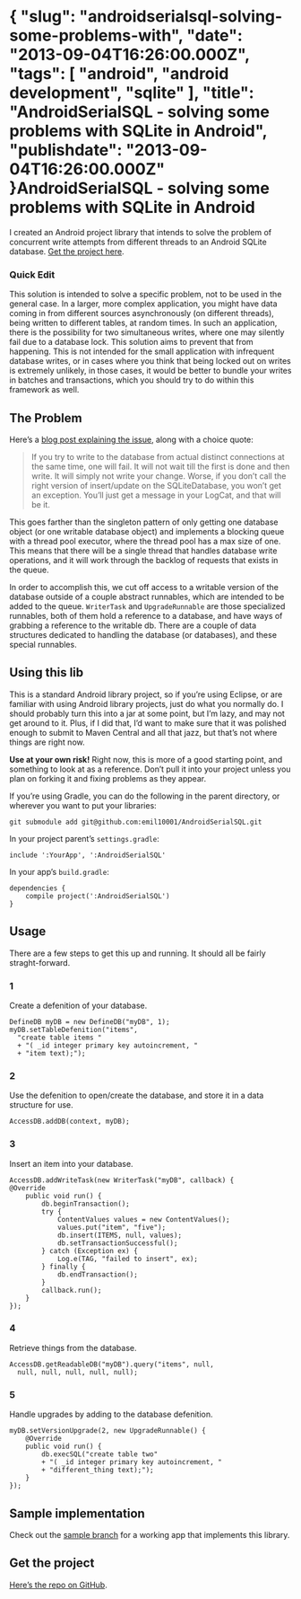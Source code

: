 {
    "slug": "androidserialsql-solving-some-problems-with",
    "date": "2013-09-04T16:26:00.000Z",
    "tags": [
        "android",
        "android development",
        "sqlite"
    ],
    "title": "AndroidSerialSQL - solving some problems with SQLite in Android",
    "publishdate": "2013-09-04T16:26:00.000Z"
}AndroidSerialSQL - solving some problems with SQLite in Android
===============================================================




<p>I created an Android project library that intends to solve the problem of concurrent write attempts from different threads to an Android SQLite database. <a href="https://github.com/emil10001/AndroidSerialSQL" target="_blank">Get the project here</a>.</p>

<h3>Quick Edit</h3>

<p>This solution is intended to solve a specific problem, not to be used in the general case. In a larger, more complex application, you might have data coming in from different sources asynchronously (on different threads), being written to different tables, at random times. In such an application, there is the possibility for two simultaneous writes, where one may silently fail due to a database lock. This solution aims to prevent that from happening. This is not intended for the small application with infrequent database writes, or in cases where you think that being locked out on writes is extremely unlikely, in those cases, it would be better to bundle your writes in batches and transactions, which you should try to do within this framework as well.</p>

<h2>The Problem</h2>

<p>Here&rsquo;s a <a href="http://touchlabblog.tumblr.com/post/24474398246/android-sqlite-locking" target="_blank">blog post explaining the issue</a>, along with a choice quote:</p>

<blockquote>
  <p>If you try to write to the database from actual distinct connections at the same time, one will fail.  It will not wait till the first is done and then write.  It will simply not write your change.  Worse, if you don’t call the right version of insert/update on the SQLiteDatabase, you won’t get an exception.  You’ll just get a message in your LogCat, and that will be it.</p>
</blockquote>

<p>This goes farther than the singleton pattern of only getting one database object (or one writable database object) and implements a blocking queue with a thread pool executor, where the thread pool has a max size of one. This means that there will be a single thread that handles database write operations, and it will work through the backlog of requests that exists in the queue.</p>

<p>In order to accomplish this, we cut off access to a writable version of the database outside of a couple abstract runnables, which are intended to be added to the queue. <code>WriterTask</code> and <code>UpgradeRunnable</code> are those specialized runnables, both of them hold a reference to a database, and have ways of grabbing a reference to the writable db. There are a couple of data structures dedicated to handling the database (or databases), and these special runnables.</p>

<h2>Using this lib</h2>

<p>This is a standard Android library project, so if you&rsquo;re using Eclipse, or are familiar with using Android library projects, just do what you normally do. I should probably turn this into a jar at some point, but I&rsquo;m lazy, and may not get around to it. Plus, if I did that, I&rsquo;d want to make sure that it was polished enough to submit to Maven Central and all that jazz, but that&rsquo;s not where things are right now.</p>

<p><strong>Use at your own risk!</strong> Right now, this is more of a good starting point, and something to look at as a reference. Don&rsquo;t pull it into your project unless you plan on forking it and fixing problems as they appear.</p>

<p>If you&rsquo;re using Gradle, you can do the following in the parent directory, or wherever you want to put your libraries:</p>

<pre><code>git submodule add git@github.com:emil10001/AndroidSerialSQL.git
</code></pre>

<p>In your project parent&rsquo;s <code>settings.gradle</code>:</p>

<pre><code>include ':YourApp', ':AndroidSerialSQL'
</code></pre>

<p>In your app&rsquo;s <code>build.gradle</code>:</p>

<pre><code>dependencies {
    compile project(':AndroidSerialSQL')
}
</code></pre>

<h2>Usage</h2>

<p>There are a few steps to get this up and running. It should all be fairly straght-forward.</p>

<h3>1</h3>

<p>Create a defenition of your database.</p>

<pre><code>DefineDB myDB = new DefineDB("myDB", 1);
myDB.setTableDefenition("items", 
  "create table items "
  + "( _id integer primary key autoincrement, "
  + "item text);");
</code></pre>

<h3>2</h3>

<p>Use the defenition to open/create the database, and store it in a data structure for use.</p>

<pre><code>AccessDB.addDB(context, myDB);
</code></pre>

<h3>3</h3>

<p>Insert an item into your database.</p>

<pre><code>AccessDB.addWriteTask(new WriterTask("myDB", callback) {
@Override
    public void run() {
        db.beginTransaction();
        try {
            ContentValues values = new ContentValues();
            values.put("item", "five");
            db.insert(ITEMS, null, values);
            db.setTransactionSuccessful();
        } catch (Exception ex) {
            Log.e(TAG, "failed to insert", ex);
        } finally {
            db.endTransaction();
        }
        callback.run();
    }
});
</code></pre>

<h3>4</h3>

<p>Retrieve things from the database.</p>

<pre><code>AccessDB.getReadableDB("myDB").query("items", null, 
  null, null, null, null, null);
</code></pre>

<h3>5</h3>

<p>Handle upgrades by adding to the database defenition.</p>

<pre><code>myDB.setVersionUpgrade(2, new UpgradeRunnable() {
    @Override
    public void run() {
        db.execSQL("create table two"
        + "( _id integer primary key autoincrement, "
        + "different_thing text);");
    }
});
</code></pre>

<h2>Sample implementation</h2>

<p>Check out the <a href="https://github.com/emil10001/AndroidSerialSQL/tree/sample" target="_blank">sample branch</a> for a working app that implements this library.</p>

<h2>Get the project</h2>

<p><a href="https://github.com/emil10001/AndroidSerialSQL" target="_blank">Here&rsquo;s the repo on GitHub</a>.</p>
